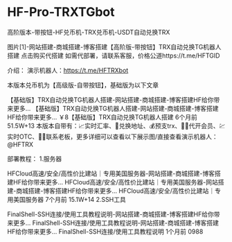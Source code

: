# HF-Pro-TRXTGbot
高阶版本-带按钮-HF兑币机-TRX兑币机-USDT自动兑换TRX

图片[1]-网站搭建-商城搭建-博客搭建【高阶版-带按钮】TRX自动兑换TG机器人搭建
点击购买代搭建
如需代部署，请联系客服，价格公道https://t.me/HFTGID

介绍：
演示机器人：https://t.me/HFTRXbot

本版本兑币机为【高级版-自带按钮】，基础版为以下文章

【基础版】TRX自动兑换TG机器人搭建-网站搭建-商城搭建-博客搭建HF给你带来更多...
【基础版】TRX自动兑换TG机器人搭建-网站搭建-商城搭建-博客搭建HF给你带来更多...
￥8【基础版】TRX自动兑换TG机器人搭建
6个月前
51.5W+13
本版本自带有：📈实时汇率、💸兑换地址、💰预支trx、💁‍♀代开会员、💹实时OTC、👨‍💼联系老板，更多详细可以查看以下展示图/直接查看演示机器人：@HFTRX

部署教程：
1.服务器

HFCloud高速/安全/高性价比建站｜专用美国服务器-网站搭建-商城搭建-博客搭建HF给你带来更多...
HFCloud高速/安全/高性价比建站｜专用美国服务器-网站搭建-商城搭建-博客搭建HF给你带来更多...
HFCloud高速/安全/高性价比建站｜专用美国服务器
7个月前
15.1W+14
2.SSH工具

FinalShell-SSH连接/使用工具教程说明-网站搭建-商城搭建-博客搭建HF给你带来更多...
FinalShell-SSH连接/使用工具教程说明-网站搭建-商城搭建-博客搭建HF给你带来更多...
FinalShell-SSH连接/使用工具教程说明
1个月前
0988

